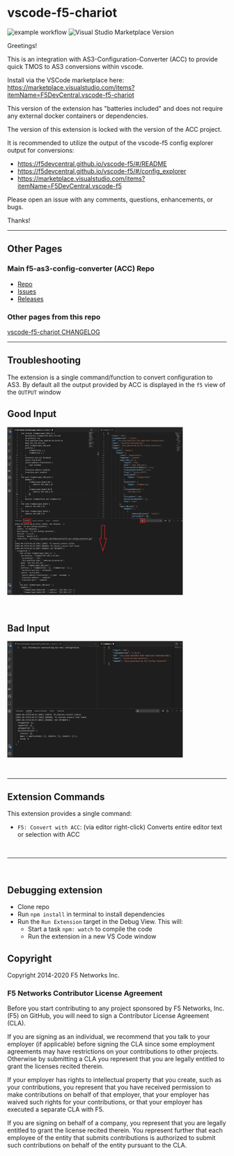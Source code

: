 
# vscode-f5-chariot

![example workflow](https://github.com/github/docs/actions/workflows/main.yml/badge.svg)
![Visual Studio Marketplace Version](https://img.shields.io/visual-studio-marketplace/v/F5DevCentral.vscode-f5-chariot?style=plastic)

Greetings!

This is an integration with AS3-Configuration-Converter (ACC) to provide quick TMOS to AS3 conversions within vscode.

Install via the VSCode marketplace here:  <https://marketplace.visualstudio.com/items?itemName=F5DevCentral.vscode-f5-chariot>

This version of the extension has "batteries included" and does not require any external docker containers or dependencies.

The version of this extension is locked with the version of the ACC project.

It is recommended to utilize the output of the vscode-f5 config explorer output for conversions:

- <https://f5devcentral.github.io/vscode-f5/#/README>
- <https://f5devcentral.github.io/vscode-f5/#/config_explorer>
- <https://marketplace.visualstudio.com/items?itemName=F5DevCentral.vscode-f5>

Please open an issue with any comments, questions, enhancements, or bugs.

Thanks!

---

## Other Pages

### Main f5-as3-config-converter (ACC) Repo

* [Repo](https://github.com/f5devcentral/f5-as3-config-converter)
* [Issues](https://github.com/f5devcentral/f5-as3-config-converter/issues)
* [Releases](https://github.com/f5devcentral/f5-as3-config-converter/releases)

### Other pages from this repo

[vscode-f5-chariot CHANGELOG](CHANGELOG.md)

---

## Troubleshooting

The extension is a single command/function to convert configuration to AS3.  By default all the output provided by ACC is displayed in the ``f5`` view of the ``OUTPUT`` window

## Good Input

<!-- ![Basic Ouput Screenshot](./chariot_output_4.15.2021.png) -->
<img src="./chariot_output_4.15.2021.png" alt="drawing" width="80%"/>

&nbsp;

## Bad Input

<!-- ![Basic Ouput None Screenshot](chariot_output_bare_4.15.2021.png) -->
<img src="./chariot_output_bare_4.15.2021.png" alt="drawing" width="80%"/>

&nbsp;

---

## Extension Commands

This extension provides a single command:

* `F5: Convert with ACC`: (via editor right-click) Converts entire editor text or selection with ACC

&nbsp;

---

&nbsp;

## Debugging extension

* Clone repo
* Run `npm install` in terminal to install dependencies
* Run the `Run Extension` target in the Debug View. This will:
  * Start a task `npm: watch` to compile the code
  * Run the extension in a new VS Code window

## Copyright

Copyright 2014-2020 F5 Networks Inc.

### F5 Networks Contributor License Agreement

Before you start contributing to any project sponsored by F5 Networks, Inc. (F5) on GitHub, you will need to sign a Contributor License Agreement (CLA).  

If you are signing as an individual, we recommend that you talk to your employer (if applicable) before signing the CLA since some employment agreements may have restrictions on your contributions to other projects. Otherwise by submitting a CLA you represent that you are legally entitled to grant the licenses recited therein.  

If your employer has rights to intellectual property that you create, such as your contributions, you represent that you have received permission to make contributions on behalf of that employer, that your employer has waived such rights for your contributions, or that your employer has executed a separate CLA with F5.

If you are signing on behalf of a company, you represent that you are legally entitled to grant the license recited therein. You represent further that each employee of the entity that submits contributions is authorized to submit such contributions on behalf of the entity pursuant to the CLA.
